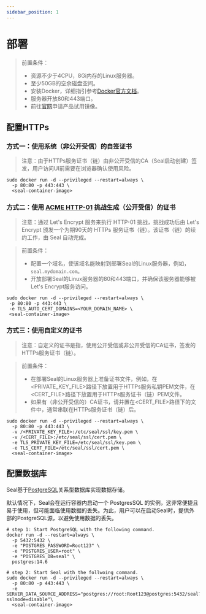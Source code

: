 ```yaml
---
sidebar_position: 1
---
```



# 部署

> 前置条件：
> - 资源不少于4CPU，8Gi内存的Linux服务器。
> - 至少50GB的空余磁盘空间。
> - 安装Docker，详细指引参考[Docker官方文档](https://docs.docker.com/)。
> - 服务器开放80和443端口。
> - 前往[官网](https://seal.io/trial.html)申请产品试用镜像。

## 配置HTTPs

### 方式一：使用系统（非公开受信）的自签证书

> 注意：由于HTTPs服务证书（链）由非公开受信的CA（Seal启动创建）签发，用户访问UI前需要在浏览器确认使用风险。

```shell
sudo docker run -d --privileged --restart=always \
  -p 80:80 -p 443:443 \
  <seal-container-image>
```

### 方式二：使用 [ACME HTTP-01](https://letsencrypt.org/docs/challenge-types/#http-01-challenge) 挑战生成（公开受信）的证书

> 注意：通过 Let's Encrypt 服务来执行 HTTP-01 挑战，挑战成功后由 Let's Encrypt 颁发一个为期90天的 HTTPs 服务证书（链）。该证书（链）的续约工作，由 Seal 自动完成。

> 前置条件：
> - 配置一个域名，使该域名能映射到部署Seal的Linux服务器，例如，`seal.mydomain.com`。
> - 开放部署Seal的Linux服务器的80和443端口，并确保该服务器能够被Let's Encrypt服务访问。

```shell
sudo docker run -d --privileged --restart=always \
 -p 80:80 -p 443:443 \
 -e TLS_AUTO_CERT_DOMAINS=<YOUR_DOMAIN_NAME> \
 <seal-container-image>
```

### 方式三：使用自定义的证书

> 注意：自定义的证书是指，使用公开受信或非公开受信的CA证书，签发的HTTPs服务证书（链）。

> 前置条件：
> - 在部署Seal的Linux服务器上准备证书文件，例如，在<PRIVATE_KEY_FILE>路径下放置用于HTTPs服务私钥PEM文件，在<CERT_FILE>路径下放置用于HTTPs服务证书（链）PEM文件。
> - 如果有（非公开受信的）CA证书，请并置在<CERT_FILE>路径下的文件中，通常串联在HTTPs服务证书（链）后。

```shell
sudo docker run -d --privileged --restart=always \
  -p 80:80 -p 443:443 \
  -v /<PRIVATE_KEY_FILE>:/etc/seal/ssl/key.pem \
  -v /<CERT_FILE>:/etc/seal/ssl/cert.pem \
  -e TLS_PRIVATE_KEY_FILE=/etc/seal/ssl/key.pem \
  -e TLS_CERT_FILE=/etc/seal/ssl/cert.pem \
  <seal-container-image>
```

## 配置数据库

Seal基于[PostgreSQL](https://www.postgresql.org/)关系型数据库实现数据存储。

默认情况下，Seal会在运行容器内启动一个 PostgresSQL 的实例，这非常便捷且易于使用，但可能面临使用数据的丢失。为此，用户可以在启动Seal时，提供外部的PostgreSQL源，以避免使用数据的丢失。

```shell
# step 1: Start PostgreSQL with the following command.
docker run -d --restart=always \
  -p 5432:5432 \
  -e "POSTGRES_PASSWORD=Root123" \
  -e "POSTGRES_USER=root" \
  -e "POSTGRES_DB=seal" \
  postgres:14.6

# step 2: Start Seal with the follwoing command.
sudo docker run -d --privileged --restart=always \
  -p 80:80 -p 443:443 \
  -e SERVER_DATA_SOURCE_ADDRESS="postgres://root:Root123@postgres:5432/seal?sslmode=disable"\
  <seal-container-image>
```
